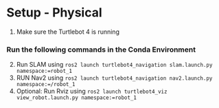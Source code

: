 # Setup - Physical
1. Make sure the Turtlebot 4 is running
### Run the following commands in the Conda Environment
2. Run SLAM using `ros2 launch turtlebot4_navigation slam.launch.py namespace:=robot_1`
3. RUN Nav2 using `ros2 launch turtlebot4_navigation nav2.launch.py namespace:=/robot_1`
4. Optional: Run Rviz using `ros2 launch turtlebot4_viz view_robot.launch.py namespace:=robot_1`
